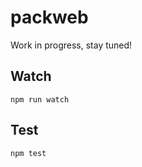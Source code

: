 packweb
===================

Work in progress, stay tuned!

## Watch

```
npm run watch
```

## Test

```
npm test
```
